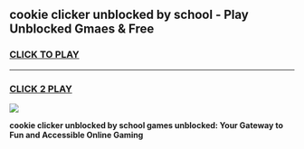 
## cookie clicker unblocked by school - Play Unblocked Gmaes & Free
<h3>
<a href="https://news.freeplayer.one?title=cookie_clicker_unblocked_by_school&ref=16F">CLICK TO PLAY</a></h3>
<hr>

<h3>
<a href="https://news.freeplayer.one?title=cookie_clicker_unblocked_by_school&ref=16F">CLICK 2 PLAY</a>
  
</h3>

<a href="https://news.freeplayer.one?title=cookie_clicker_unblocked_by_school&ref=16F/"><img src="https://clearcache.store/games.png"></a>


**cookie clicker unblocked by school games unblocked: Your Gateway to Fun and Accessible Online Gaming**
